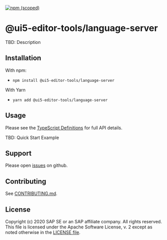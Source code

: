 [![npm (scoped)](https://img.shields.io/npm/v/@ui5-editor-tools/language-server.svg)](https://www.npmjs.com/package/@ui5-editor-tools/language-server)

# @ui5-editor-tools/language-server

TBD: Description

## Installation

With npm:

- `npm install @ui5-editor-tools/language-server`

With Yarn

- `yarn add @ui5-editor-tools/language-server`

## Usage

Please see the [TypeScript Definitions](./api.d.ts) for full API details.

TBD: Quick Start Example

## Support

Please open [issues](https://github.com/SAP/ui5-editor-tools/issues) on github.

## Contributing

See [CONTRIBUTING.md](./CONTRIBUTING.md).

## License

Copyright (c) 2020 SAP SE or an SAP affiliate company. All rights reserved.
This file is licensed under the Apache Software License, v. 2 except as noted otherwise in the [LICENSE file](../../LICENSE).
